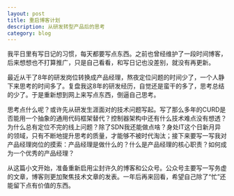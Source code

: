 ```yaml
---
layout: post
title: 重启博客计划
description: 从研发转型产品后的思考
category: blog
---
```


我平日里有写日记的习惯，每天都要写点东西。之前也曾经维护了一段时间博客，后来想想也不打算推广，只是自己看看，和写日记也没差别，就没有再更新。

最近从干了8年的研发岗位转换成产品经理，熬夜定位问题的时间少了，一个人静下来思考的时间多了。复盘我这8年的研发经历，自觉还是蛮干的多了，思考总结的少了。于是重新想到网上来写点东西，倒逼自己思考。

思考点什么呢？或许先从研发生涯面对的技术问题写起。写了那么多年的CURD是否能用一个抽象的通用代码框架替代？控制器架构中还有什么技术难点没有想透？为什么总有定位不完的线上问题？除了SDN我还能做点啥？身处IT这个日新月异的领域，只有不断地提升思考的质量，才能够不被时代淘汰；接下来要写一写我对产品经理岗位的摸索：产品经理是做什么的？什么是产品经理的核心职责？如何成为一个优秀的产品经理？

从这篇小文开始，准备重新启用尘封许久的博客和公众号。公众号主要写一写务虚的文章，博客则更加聚焦技术文章的发表。一年后再来回看，希望自己除了“忙”还能留下点有价值的东西。

